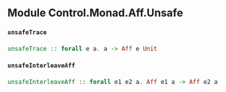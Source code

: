 ## Module Control.Monad.Aff.Unsafe

#### `unsafeTrace`

``` purescript
unsafeTrace :: forall e a. a -> Aff e Unit
```

#### `unsafeInterleaveAff`

``` purescript
unsafeInterleaveAff :: forall e1 e2 a. Aff e1 a -> Aff e2 a
```


